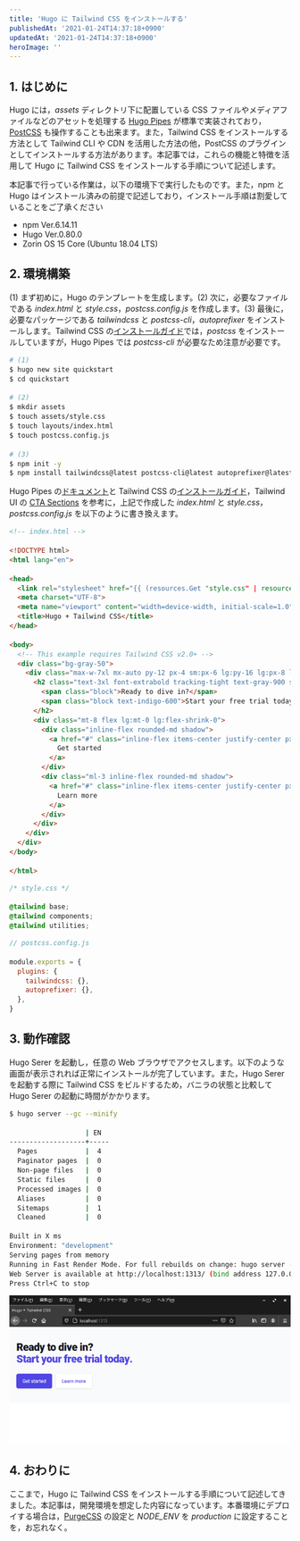 ```yaml
---
title: 'Hugo に Tailwind CSS をインストールする'
publishedAt: '2021-01-24T14:37:18+0900'
updatedAt: '2021-01-24T14:37:18+0900'
heroImage: ''
---
```


## 1. はじめに

Hugo には，_assets_ ディレクトリ下に配置している CSS ファイルやメディアファイルなどのアセットを処理する [Hugo Pipes](https://gohugo.io/hugo-pipes/introduction/) が標準で実装されており，[PostCSS](https://gohugo.io/hugo-pipes/postcss/) も操作することも出来ます。また，Tailwind CSS をインストールする方法として Tailwind CLI や CDN を活用した方法の他，PostCSS のプラグインとしてインストールする方法があります。本記事では，これらの機能と特徴を活用して Hugo に Tailwind CSS をインストールする手順について記述します。

本記事で行っている作業は，以下の環境下で実行したものです。また，npm と Hugo はインストール済みの前提で記述しており，インストール手順は割愛していることをご了承ください

- npm Ver.6.14.11
- Hugo Ver.0.80.0
- Zorin OS 15 Core (Ubuntu 18.04 LTS)

## 2. 環境構築

(1) まず初めに，Hugo のテンプレートを生成します。(2) 次に，必要なファイルである _index.html_ と _style.css_，_postcss.config.js_ を作成します。(3) 最後に，必要なパッケージである _tailwindcss_ と _postcss-cli_，_autoprefixer_ をインストールします。Tailwind CSS の[インストールガイド](https://tailwindcss.com/docs/installation)では，_postcss_ をインストールしていますが，Hugo Pipes では _postcss-cli_ が必要なため注意が必要です。

```bash
# (1)
$ hugo new site quickstart
$ cd quickstart

# (2)
$ mkdir assets
$ touch assets/style.css
$ touch layouts/index.html
$ touch postcss.config.js

# (3)
$ npm init -y
$ npm install tailwindcss@latest postcss-cli@latest autoprefixer@latest
```

Hugo Pipes の[ドキュメント](https://gohugo.io/hugo-pipes/postcss/)と Tailwind CSS の[インストールガイド](https://tailwindcss.com/docs/installation)，Tailwind UI の [CTA Sections](https://tailwindui.com/components/marketing/sections/cta-sections) を参考に，上記で作成した _index.html_ と _style.css_，_postcss.config.js_ を以下のように書き換えます。

```html
<!-- index.html -->

<!DOCTYPE html>
<html lang="en">

<head>
  <link rel="stylesheet" href="{{ (resources.Get "style.css" | resources.PostCSS | minify | fingerprint).Permalink }}">
  <meta charset="UTF-8">
  <meta name="viewport" content="width=device-width, initial-scale=1.0">
  <title>Hugo + Tailwind CSS</title>
</head>

<body>
  <!-- This example requires Tailwind CSS v2.0+ -->
  <div class="bg-gray-50">
    <div class="max-w-7xl mx-auto py-12 px-4 sm:px-6 lg:py-16 lg:px-8 lg:flex lg:items-center lg:justify-between">
      <h2 class="text-3xl font-extrabold tracking-tight text-gray-900 sm:text-4xl">
        <span class="block">Ready to dive in?</span>
        <span class="block text-indigo-600">Start your free trial today.</span>
      </h2>
      <div class="mt-8 flex lg:mt-0 lg:flex-shrink-0">
        <div class="inline-flex rounded-md shadow">
          <a href="#" class="inline-flex items-center justify-center px-5 py-3 border border-transparent text-base font-medium rounded-md text-white bg-indigo-600 hover:bg-indigo-700">
            Get started
          </a>
        </div>
        <div class="ml-3 inline-flex rounded-md shadow">
          <a href="#" class="inline-flex items-center justify-center px-5 py-3 border border-transparent text-base font-medium rounded-md text-indigo-600 bg-white hover:bg-indigo-50">
            Learn more
          </a>
        </div>
      </div>
    </div>
  </div>
</body>

</html>
```

```css
/* style.css */

@tailwind base;
@tailwind components;
@tailwind utilities;
```

```js
// postcss.config.js

module.exports = {
  plugins: {
    tailwindcss: {},
    autoprefixer: {},
  },
}
```

## 3. 動作確認

Hugo Serer を起動し，任意の Web ブラウザでアクセスします。以下のような画面が表示されれば正常にインストールが完了しています。また，Hugo Serer を起動する際に Tailwind CSS をビルドするため，バニラの状態と比較して Hugo Serer の起動に時間がかかります。

```bash
$ hugo server --gc --minify

                   | EN
-------------------+-----
  Pages            |  4
  Paginator pages  |  0
  Non-page files   |  0
  Static files     |  0
  Processed images |  0
  Aliases          |  0
  Sitemaps         |  1
  Cleaned          |  0

Built in X ms
Environment: "development"
Serving pages from memory
Running in Fast Render Mode. For full rebuilds on change: hugo server --disableFastRender
Web Server is available at http://localhost:1313/ (bind address 127.0.0.1)
Press Ctrl+C to stop
```

![実行結果](06c88207710f84db06d989616cab7fbd.png)

## 4. おわりに

ここまで，Hugo に Tailwind CSS をインストールする手順について記述してきました。本記事は，開発環境を想定した内容になっています。本番環境にデプロイする場合は，[PurgeCSS](https://tailwindcss.com/docs/optimizing-for-production) の設定と _NODE_ENV_ を _production_ に設定することを，お忘れなく。
